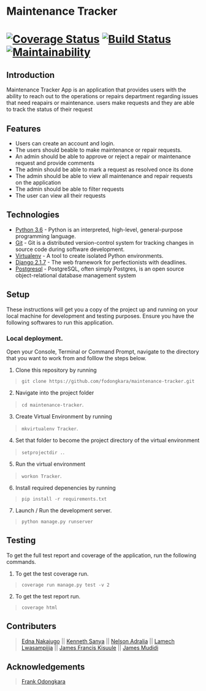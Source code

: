 # Maintenance Tracker

[![Coverage Status](https://coveralls.io/repos/github/3Nakajugo/maintenance-tracker/badge.svg?branch=master)](https://coveralls.io/github/3Nakajugo/maintenance-tracker?branch=master)
[![Build Status](https://travis-ci.org/fodongkara/maintenance-tracker.svg?branch=develop)](https://travis-ci.org/fodongkara/maintenance-tracker)
[![Maintainability](https://api.codeclimate.com/v1/badges/ba3df7af94b1e38f81d5/maintainability)](https://codeclimate.com/github/3Nakajugo/maintenance-tracker/maintainability)
=======
## Introduction

Maintenance Tracker App is an application that provides users with the ability to reach out to the operations or repairs department regarding issues that need reapairs or maintenance. users make requests and they are able to track the status of their request


## Features

- Users can create an account and login.
- The users should beable to make maintenance or repair requests.
- An admin should be able to approve or reject a repair or maintenance request and provide comments
- The admin should be able to mark a request as resolved once its done
- The admin should be able to view all maintenance and repair requests on the application
- The admin should be able to filter requests
- The user can view all their requests


## Technologies

- [Python 3.6](https://www.python.org/) - Python is an interpreted, high-level, general-purpose programming language.
- [Git](https://git-scm.com/) - Git is a distributed version-control system for tracking changes in source code during software development.
- [Virtualenv](https://virtualenv.pypa.io/en/latest/) - A tool to create isolated Python environments.
- [Django 2.1.7](https://www.djangoproject.com/) - The web framework for perfectionists with deadlines.
- [Postgresql](https://www.postgresql.org/) - PostgreSQL, often simply Postgres, is an open source object-relational database management system


## Setup
These instructions will get you a copy of the project up and running on your local machine for development and testing purposes. Ensure you have the following softwares to run this application.

### Local deployment.
Open your Console, Terminal or Command Prompt, navigate to the directory that you want to work from and folllow the steps below.

1. Clone this repository by running
> `git clone https://github.com/fodongkara/maintenance-tracker.git`
2. Navigate into the project folder
> `cd maintenance-tracker`.
3. Create  Virtual Environment by running
> `mkvirtualenv Tracker`.
4. Set that folder to become the project directory of the virtual environment
> `setprojectdir .`.
5. Run the virtual environment
> `workon Tracker`.
6. Install required depenencies by running
> `pip install -r requirements.txt`
7. Launch / Run the development server.
> `python manage.py runserver`


## Testing
To get the full test report and coverage of the application, run the following commands.

1. To get the test coverage run.
> `coverage run manage.py test -v 2`
2. To get the test report run.
> `coverage html`


## Contributers
> [Edna Nakajugo](https://github.com/3Nakajugo) || 
> [Kenneth Sanya](https://github.com/sanya-kenneth) || 
> [Nelson Adralia](https://github.com/nadralia) || 
> [Lamech Lwasampijja](https://github.com/llwasampijja) || 
> [James Francis Kisuule](https://github.com/engjames) || 
> [James Mudidi](https://github.com/JamesMudidi)


## Acknowledgements
> [Frank Odongkara](https://github.com/fodongkara)